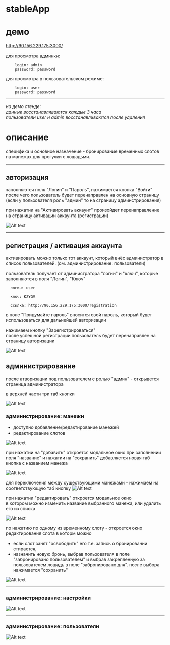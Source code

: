# stableApp

# демо
http://90.156.229.175:3000/

для просмотра админки:

```
    login: admin
    password: password
```

для просмотра в пользовательском режиме:

```
    login: user
    password: password
```

<hr>
<i>на демо стенде:</i><br> 
<i>данные восстанавливаются каждые 3 часа </i><br>
<i> пользователи user и admin восстанавливаются после удаления</i>

<br>

# описание
специфика и основное назначение - бронирование временных слотов на манежах для прогулки с лошадьми.

<hr>

## авторизация

заполняются поля "Логин" и "Пароль", нажимается кнопка "Войти" <br>
после чего пользователь будет перенаправлен на основную страницу<br>
(если у пользователя роль "админ" то на страницу админстрирования)


при нажатии на "Активировать аккаунт" произойдет перенаправление на страницу активации аккаунта (регистрации)

![Alt text](/src/login.png)

<hr>

## регистрация / активация аккаунта

активировать можно только тот аккаунт, который внёс администратор в список пользователей. (см. администрирование: пользователи)

пользователь получает от администратора "логин" и "ключ",
которые заполняются в поля "Логин", "Ключ" 

```
  логин: user

  ключ: KZYGV

  ссылка: http://90.156.229.175:3000/registration
```

в поле "Придумайте пароль" вносится свой пароль, который будет использоваться для дальнейшей авторизации

нажимаем кнопку "Зарегистрироваться" <br>
после успешной регистрации пользователь будет перенаправлен на страницу авторизации


![Alt text](/src/registration.png)


## администрирование

после атворизации под пользователем с ролью "админ" - открывется страница администратора

в верхней части три таб кнопки 

![Alt text](/src/admintop.png)



### администрирование: манежи



- доступно добавление/редактирование манежей
- редактирование слотов

![Alt text](/src/adminArena.png)


при нажатии на "добавить" откроется модальное окно 
при заполнении поля "название" и нажатии на "сохранить" добавляется новая таб кнопка с названием манежа

![Alt text](/src/addArena.png)


для переключения между существующими манежами - нажимаем на соответствующую таб кнопку
![Alt text](/src/arenatabbuttons.png)


при нажатии "редактировать" откроется модальное окно 
<br>
в котором можно изменить название выбранного манежа, или удалить его из списка

![Alt text](/src/adminEditArena.png)

по нажатию по одному из временному слоту - откроется окно редактирования слота в которм можно 
- если слот занят "освободить" его т.е. запись о бронировании стирается,
- назначить новую бронь, выбрав пользователя в поле "забронировано пользователем" и выбрав закрепленную за пользователем лошадь в поле "забронировано для". после выбора нажимается "сохранить"


![Alt text](/src/admineditslot.png)



<hr>

### администрирование: настройки

![Alt text](/src/adminsettings.png)


<hr>

### администрирование: пользователи

![Alt text](/src/adminusers.png)